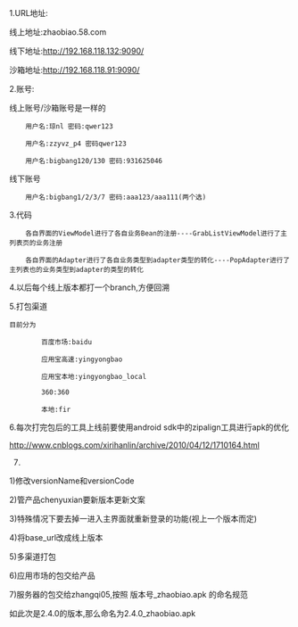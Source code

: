 1.URL地址:

  线上地址:zhaobiao.58.com
  
  线下地址:http://192.168.118.132:9090/
  
  沙箱地址:http://192.168.118.91:9090/
  
2.账号:

  线上账号/沙箱账号是一样的
  
        用户名:琼nl 密码:qwer123
        
        用户名:zzyvz_p4 密码qwer123
        
        用户名:bigbang120/130 密码:931625046
  
  
  线下账号
  
        用户名:bigbang1/2/3/7 密码:aaa123/aaa111(两个选)
  
  
3.代码

        各自界面的ViewModel进行了各自业务Bean的注册----GrabListViewModel进行了主列表页的业务注册
        
        各自界面的Adapter进行了各自业务类型到adapter类型的转化----PopAdapter进行了主列表也的业务类型到adapter的类型的转化
        
        
4.以后每个线上版本都打一个branch,方便回溯


5.打包渠道

    目前分为
    
            百度市场:baidu
            
            应用宝高速:yingyongbao
            
            应用宝本地:yingyongbao_local
            
            360:360
            
            本地:fir
            
            
            
6.每次打完包后的工具上线前要使用android sdk中的zipalign工具进行apk的优化

http://www.cnblogs.com/xirihanlin/archive/2010/04/12/1710164.html

7.
  1)修改versionName和versionCode
  
  2)管产品chenyuxian要新版本更新文案
  
  
  3)特殊情况下要去掉一进入主界面就重新登录的功能(视上一个版本而定)
  
  4)将base_url改成线上版本
  
  5)多渠道打包
  
  6)应用市场的包交给产品
  
  7)服务器的包交给zhangqi05,按照 版本号_zhaobiao.apk 的命名规范
  
  如此次是2.4.0的版本,那么命名为2.4.0_zhaobiao.apk